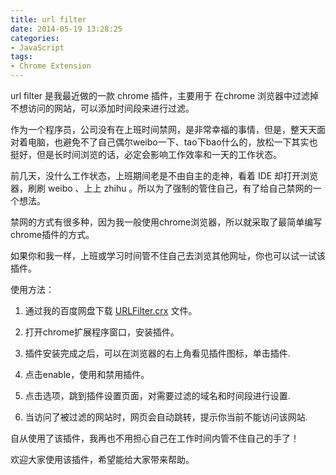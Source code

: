 ```yaml
---
title: url filter
date: 2014-05-19 13:28:25
categories:
- JavaScript
tags:
- Chrome Extension
---
```



url filter 是我最近做的一款 chrome 插件，主要用于 在chrome 浏览器中过滤掉不想访问的网站，可以添加时间段来进行过滤。  

作为一个程序员，公司没有在上班时间禁网，是非常幸福的事情，但是，整天天面对着电脑，也避免不了自己偶尔weibo一下、tao下bao什么的，放松一下其实也挺好，但是长时间浏览的话，必定会影响工作效率和一天的工作状态。

<!-- more -->

前几天，没什么工作状态，上班期间老是不由自主的走神，看着 IDE 却打开浏览器，刷刷 weibo 、上上 zhihu 。所以为了强制的管住自己，有了给自己禁网的一个想法。

禁网的方式有很多种，因为我一般使用chrome浏览器，所以就采取了最简单编写chrome插件的方式。

如果你和我一样，上班或学习时间管不住自己去浏览其他网址，你也可以试一试该插件。

使用方法：

1. 通过我的百度网盘下载 [URLFilter.crx](http://pan.baidu.com/s/1sjFaaMp "url filter") 文件。

2. 打开chrome扩展程序窗口，安装插件。

3. 插件安装完成之后，可以在浏览器的右上角看见插件图标，单击插件.

4. 点击enable，使用和禁用插件。

5. 点击选项，跳到插件设置页面，对需要过滤的域名和时间段进行设置.

6. 当访问了被过滤的网站时，网页会自动跳转，提示你当前不能访问该网站.

自从使用了该插件，我再也不用担心自己在工作时间内管不住自己的手了！

欢迎大家使用该插件，希望能给大家带来帮助。